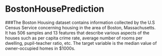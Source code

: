 # BostonHousePrediction




###The Boston Housing dataset contains information collected by the U.S Census Service concerning housing in the area of Boston, Massachusetts. It has 506 samples and 13 features that describe various aspects of the houses such as per capita crime rate, average number of rooms per dwelling, pupil-teacher ratio, etc. The target variable is the median value of owner-occupied homes in $1000s.
